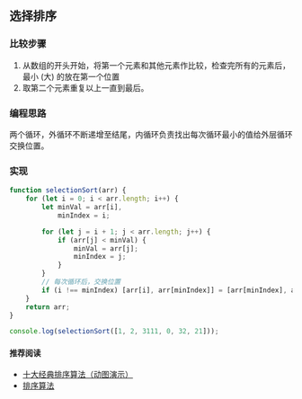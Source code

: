 ## 选择排序
### 比较步骤
1. 从数组的开头开始，将第一个元素和其他元素作比较，检查完所有的元素后，最小 (大) 的放在第一个位置
2. 取第二个元素重复以上一直到最后。
### 编程思路
两个循环，外循环不断递增至结尾，内循环负责找出每次循环最小的值给外层循环交换位置。

### 实现
```js
function selectionSort(arr) {
    for (let i = 0; i < arr.length; i++) {
        let minVal = arr[i],
            minIndex = i;

        for (let j = i + 1; j < arr.length; j++) {
            if (arr[j] < minVal) {
                minVal = arr[j];
                minIndex = j;
            }
        }
        // 每次循环后，交换位置
        if (i !== minIndex) [arr[i], arr[minIndex]] = [arr[minIndex], arr[i]]
    }
    return arr;
}

console.log(selectionSort([1, 2, 3111, 0, 32, 21]));
```

#### 推荐阅读
- [十大经典排序算法（动图演示）](https://www.cnblogs.com/onepixel/p/7674659.html)
- [排序算法](https://zxpsuper.github.io/Demo/advanced_front_end/suanfa/sort.html#_1-%E5%86%92%E6%B3%A1%E6%8E%92%E5%BA%8F)
